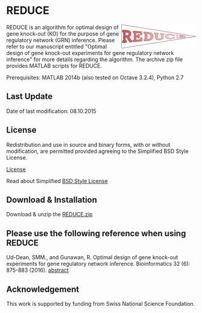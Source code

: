 # REDUCE
<img style = "float: right;" src = "https://github.com/CABSEL/REDUCE/blob/master/logo.png" align="right"> 

REDUCE is an algorithm for optimal design of gene knock-out (KO) for the purpose of gene regulatory network (GRN) inference. Please refer to our manuscript entitled "Optimal design of gene knock-out experiments for gene regulatory network inference" for more details regarding the algorithm. The archive zip file provides MATLAB scripts for REDUCE.

Prerequisites: MATLAB 2014b (also tested on Octave 3.2.4), Python 2.7

## Last Update
Date of last modification: 08.10.2015  

## License
Redistribution and use in source and binary forms, with or without modification, are permitted provided agreeing to the Simplified BSD Style License.

[License](https://github.com/CABSEL/REDUCE/blob/master/Reduce_License.rtf) 

Read about Simplified [BSD Style License](https://opensource.org/licenses/bsd-license.php) 

## Download & Installation
Download & unzip the [REDUCE.zip](https://github.com/CABSEL/REDUCE/blob/master/REDUCE.zip)

## Please use the following reference when using REDUCE
Ud-Dean, SMM., and Gunawan, R. Optimal design of gene knock-out experiments for gene regulatory network inference. Bioinformatics 32 (6): 875-883 (2016). [abstract](https://academic.oup.com/bioinformatics/article/32/6/875/1744279)

## Acknowledgement
This work is supported by funding from Swiss National Science Foundation.
